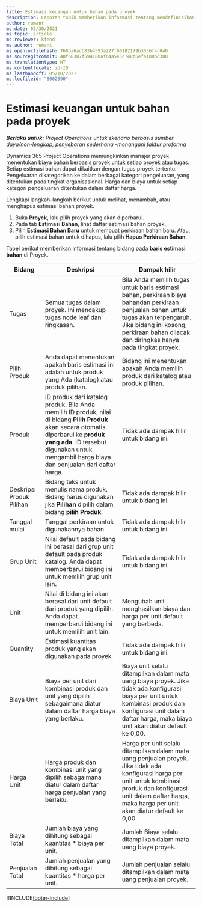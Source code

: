 ```yaml
---
title: Estimasi keuangan untuk bahan pada proyek
description: Laporan topik memberikan informasi tentang mendefinisikan atau memperkirakan bahan berbasis proyek.
author: rumant
ms.date: 03/30/2021
ms.topic: article
ms.reviewer: kfend
ms.author: rumant
ms.openlocfilehash: 768da6adb83b4593a227f60182179b3036f4c040
ms.sourcegitcommit: 40f68387f594180af64a5e5c748b6efa188bd300
ms.translationtype: HT
ms.contentlocale: id-ID
ms.lasthandoff: 05/10/2021
ms.locfileid: "6002690"
---
```

# <a name="financial-estimates-for-materials-on-projects"></a>Estimasi keuangan untuk bahan pada proyek

_**Berlaku untuk:** Project Operations untuk skenario berbasis sumber daya/non-lengkap, penyebaran sederhana -menangani faktur proforma_

Dynamics 365 Project Operations memungkinkan manajer proyek menentukan biaya bahan berbasis proyek untuk setiap proyek atau tugas. Setiap estimasi bahan dapat dikaitkan dengan tugas proyek tertentu. Pengeluaran dikategorikan ke dalam berbagai kategori pengeluaran, yang ditentukan pada tingkat organisasional. Harga dan biaya untuk setiap kategori pengeluaran ditentukan dalam daftar harga. 

Lengkapi langkah-langkah berikut untuk melihat, menambah, atau menghapus estimasi bahan proyek.

1. Buka **Proyek**, lalu pilih proyek yang akan diperbarui.
2. Pada tab **Estimasi Bahan**, lihat daftar estimasi bahan proyek.
3. Pilih **Estimasi Bahan Baru** untuk membuat perkiraan bahan baru. Atau, pilih estimasi bahan untuk dihapus, lalu pilih **Hapus Perkiraan Bahan**.

Tabel berikut memberikan informasi tentang bidang pada **baris estimasi bahan** di Proyek. 

| **Bidang** | **Deskripsi** | **Dampak hilir** |
| --- | --- | --- |
| Tugas | Semua tugas dalam proyek. Ini mencakup tugas node leaf dan ringkasan. | Bila Anda memilih tugas untuk baris estimasi bahan, perkiraan biaya bahandan perkiraan penjualan bahan untuk tugas akan terpengaruh. Jika bidang ini kosong, perkiraan bahan dilacak dan diringkas hanya pada tingkat proyek. |
| Pilih Produk |  Anda dapat menentukan apakah baris estimasi ini adalah untuk produk yang Ada (katalog) atau produk pilihan. | Bidang ini menentukan apakah Anda memilih produk dari katalog atau produk pilihan. |
| Produk | ID produk dari katalog produk. Bila Anda memilih ID produk, nilai di bidang **Pilih Produk** akan secara otomatis diperbarui ke **produk yang ada**. ID tersebut digunakan untuk mengambil harga biaya dan penjualan dari daftar harga. | Tidak ada dampak hilir untuk bidang ini. |
| Deskripsi Produk Pilihan | Bidang teks untuk menulis nama produk. Bidang harus digunakan jika **Pilihan** dipilih dalam bidang **pilih Produk**.| Tidak ada dampak hilir untuk bidang ini. |
| Tanggal mulai | Tanggal perkiraan untuk digunakannya bahan. | Tidak ada dampak hilir untuk bidang ini. |
| Grup Unit | Nilai default pada bidang ini berasal dari grup unit default pada produk katalog. Anda dapat memperbarui bidang ini untuk memilih grup unit lain. | Tidak ada dampak hilir untuk bidang ini. |
| Unit | Nilai di bidang ini akan berasal dari unit default dari produk yang dipilih. Anda dapat memperbarui bidang ini untuk memilih unit lain. | Mengubah unit menghasilkan biaya dan harga per unit default yang berbeda. |
| Quantity | Estimasi kuantitas produk yang akan digunakan pada proyek. | Tidak ada dampak hilir untuk bidang ini. |
| Biaya Unit | Biaya per unit dari kombinasi produk dan unit yang dipilih sebagaimana diatur dalam daftar harga biaya yang berlaku. | Biaya unit selalu ditampilkan dalam mata uang biaya proyek. Jika tidak ada konfigurasi biaya per unit untuk kombinasi produk dan konfigurasi unit dalam daftar harga, maka biaya unit akan diatur default ke 0,00. |
| Harga Unit | Harga produk dan kombinasi unit yang dipilih sebagaimana diatur dalam daftar harga penjualan yang berlaku. | Harga per unit selalu ditampilkan dalam mata uang penjualan proyek. Jika tidak ada konfigurasi harga per unit untuk kombinasi produk dan konfigurasi unit dalam daftar harga, maka harga per unit akan diatur default ke 0,00.|
| Biaya Total | Jumlah biaya yang dihitung sebagai kuantitas \* biaya per unit.| Jumlah Biaya selalu ditampilkan dalam mata uang biaya proyek. |
| Penjualan Total | Jumlah penjualan yang dihitung sebagai kuantitas \* harga per unit. | Jumlah penjualan selalu ditampilkan dalam mata uang penjualan proyek. |


[!INCLUDE[footer-include](../includes/footer-banner.md)]
